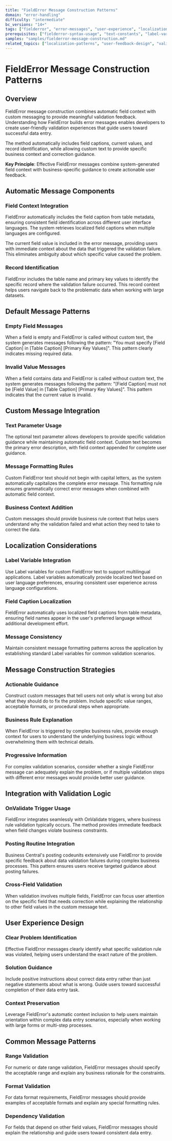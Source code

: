 ```yaml
---
title: "FieldError Message Construction Patterns"
domain: "error-handling"
difficulty: "intermediate"
bc_versions: "14+"
tags: ["fielderror", "error-messages", "user-experience", "localization", "message-formatting", "validation-feedback"]
prerequisites: ["fielderror-syntax-usage", "text-constants", "label-variables"]
samples: "samples/fielderror-message-construction.md"
related_topics: ["localization-patterns", "user-feedback-design", "validation-error-handling"]
---
```


# FieldError Message Construction Patterns

## Overview

FieldError message construction combines automatic field context with custom messaging to provide meaningful validation feedback. Understanding how FieldError builds error messages enables developers to create user-friendly validation experiences that guide users toward successful data entry.

The method automatically includes field captions, current values, and record identification, while allowing custom text to provide specific business context and correction guidance.

**Key Principle**: Effective FieldError messages combine system-generated field context with business-specific guidance to create actionable user feedback.

## Automatic Message Components

### Field Context Integration
FieldError automatically includes the field caption from table metadata, ensuring consistent field identification across different user interface languages. The system retrieves localized field captions when multiple languages are configured.

The current field value is included in the error message, providing users with immediate context about the data that triggered the validation failure. This eliminates ambiguity about which specific value caused the problem.

### Record Identification
FieldError includes the table name and primary key values to identify the specific record where the validation failure occurred. This record context helps users navigate back to the problematic data when working with large datasets.

## Default Message Patterns

### Empty Field Messages
When a field is empty and FieldError is called without custom text, the system generates messages following the pattern: "You must specify [Field Caption] in [Table Caption] [Primary Key Values]". This pattern clearly indicates missing required data.

### Invalid Value Messages
When a field contains data and FieldError is called without custom text, the system generates messages following the pattern: "[Field Caption] must not be [Field Value] in [Table Caption] [Primary Key Values]". This pattern indicates that the current value is invalid.

## Custom Message Integration

### Text Parameter Usage
The optional text parameter allows developers to provide specific validation guidance while maintaining automatic field context. Custom text becomes the primary error description, with field context appended for complete user guidance.

### Message Formatting Rules
Custom FieldError text should not begin with capital letters, as the system automatically capitalizes the complete error message. This formatting rule ensures grammatically correct error messages when combined with automatic field context.

### Business Context Addition
Custom messages should provide business rule context that helps users understand why the validation failed and what action they need to take to correct the data.

## Localization Considerations

### Label Variable Integration
Use Label variables for custom FieldError text to support multilingual applications. Label variables automatically provide localized text based on user language preferences, ensuring consistent user experience across language configurations.

### Field Caption Localization
FieldError automatically uses localized field captions from table metadata, ensuring field names appear in the user's preferred language without additional development effort.

### Message Consistency
Maintain consistent message formatting patterns across the application by establishing standard Label variables for common validation scenarios.

## Message Construction Strategies

### Actionable Guidance
Construct custom messages that tell users not only what is wrong but also what they should do to fix the problem. Include specific value ranges, acceptable formats, or procedural steps when appropriate.

### Business Rule Explanation
When FieldError is triggered by complex business rules, provide enough context for users to understand the underlying business logic without overwhelming them with technical details.

### Progressive Information
For complex validation scenarios, consider whether a single FieldError message can adequately explain the problem, or if multiple validation steps with different error messages would provide better user guidance.

## Integration with Validation Logic

### OnValidate Trigger Usage
FieldError integrates seamlessly with OnValidate triggers, where business rule validation typically occurs. The method provides immediate feedback when field changes violate business constraints.

### Posting Routine Integration
Business Central's posting codeunits extensively use FieldError to provide specific feedback about data validation failures during complex business processes. This pattern ensures users receive targeted guidance about posting failures.

### Cross-Field Validation
When validation involves multiple fields, FieldError can focus user attention on the specific field that needs correction while explaining the relationship to other field values in the custom message text.

## User Experience Design

### Clear Problem Identification
Effective FieldError messages clearly identify what specific validation rule was violated, helping users understand the exact nature of the problem.

### Solution Guidance
Include positive instructions about correct data entry rather than just negative statements about what is wrong. Guide users toward successful completion of their data entry task.

### Context Preservation
Leverage FieldError's automatic context inclusion to help users maintain orientation within complex data entry scenarios, especially when working with large forms or multi-step processes.

## Common Message Patterns

### Range Validation
For numeric or date range validation, FieldError messages should specify the acceptable range and explain any business rationale for the constraints.

### Format Validation
For data format requirements, FieldError messages should provide examples of acceptable formats and explain any special formatting rules.

### Dependency Validation
For fields that depend on other field values, FieldError messages should explain the relationship and guide users toward consistent data entry.

